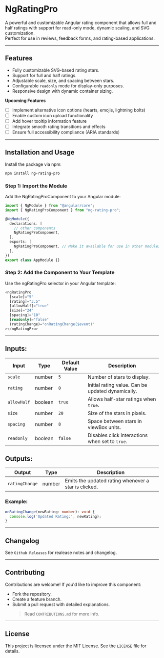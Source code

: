 # **NgRatingPro**

A powerful and customizable Angular rating component that allows full and half ratings with support for read-only mode, dynamic scaling, and SVG customization.<br/>Perfect for use in reviews, feedback forms, and rating-based applications.

---

## **Features**

- Fully customizable SVG-based rating stars.
- Support for full and half ratings.
- Adjustable scale, size, and spacing between stars.
- Configurable `readonly` mode for display-only purposes.
- Responsive design with dynamic container sizing.

**Upcoming Features**

- [ ] Implement alternative icon options (hearts, emojis, lightning bolts)
- [ ] Enable custom icon upload functionality
- [ ] Add hover tooltip information feature
- [ ] Integrate smooth rating transitions and effects
- [ ] Ensure full accessibility compliance (ARIA standards)

---

## **Installation and Usage**

Install the package via npm:

```bash
npm install ng-rating-pro
```

### Step 1: Import the Module

Add the NgRatingProComponent to your Angular module:

```typescript
import { NgModule } from "@angular/core";
import { NgRatingProComponent } from "ng-rating-pro";

@NgModule({
  declarations: [
    // other components
    NgRatingProComponent,
  ],
  exports: [
    NgRatingProComponent, // Make it available for use in other modules
  ],
})
export class AppModule {}
```

### Step 2: Add the Component to Your Template

Use the ngRatingPro selector in your Angular template:

```typescript
<ngRatingPro
  [scale]="5"
  [rating]="3.5"
  [allowHalf]="true"
  [size]="24"
  [spacing]="10"
  [readonly]="false"
  (ratingChange)="onRatingChange($event)"
></ngRatingPro>
```

---

## **Inputs:**

| Input       | Type    | Default Value | Description                                       |
| ----------- | ------- | ------------- | ------------------------------------------------- |
| `scale`     | number  | `5`           | Number of stars to display.                       |
| `rating`    | number  | `0`           | Initial rating value. Can be updated dynamically. |
| `allowHalf` | boolean | `true`        | Allows half-star ratings when `true`.             |
| `size`      | number  | `20`          | Size of the stars in pixels.                      |
| `spacing`   | number  | `8`           | Space between stars in viewBox units.             |
| `readonly`  | boolean | `false`       | Disables click interactions when set to `true`.   |

## **Outputs:**

| Output         | Type   | Description                                          |
| -------------- | ------ | ---------------------------------------------------- |
| `ratingChange` | number | Emits the updated rating whenever a star is clicked. |

### Example:

```typescript
onRatingChange(newRating: number): void {
  console.log('Updated Rating:', newRating);
}
```

---

## Changelog

See `Github Releases` for realease notes and changelog.

---

## Contributing

Contributions are welcome! If you'd like to improve this component:

- Fork the repository.
- Create a feature branch.
- Submit a pull request with detailed explanations.
  > Read `CONTRIBUTIONS.md` for more info.

---

## License

This project is licensed under the MIT License. See the `LICENSE` file for details.
